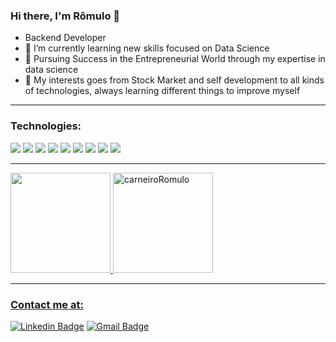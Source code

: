 ### Hi there, I'm Rômulo 👋

- Backend Developer
- 🔭 I’m currently learning new skills focused on Data Science 
- 🔭 Pursuing Success in the Entrepreneurial World through my expertise in data science
- 🌱 My interests goes from Stock Market and self development to all kinds of technologies, always learning different things to improve myself

---

### Technologies: 
<img src="https://img.shields.io/badge/-PYTHON-3776AB?style=flat&logo=python&logoColor=000000"> <img src="https://img.shields.io/badge/-DJANGO-3776AB?style=flat&logo=django&logoColor=000000"> <img src="https://img.shields.io/badge/-JAVA-007396?style=flat&logo=java&logoColor=000000"> <img src="https://img.shields.io/badge/-JAVASCRIPT-F7DF1E?style=flat&logo=javascript&logoColor=000000"> <img src="https://img.shields.io/badge/-C%20&%20C++-00599C?style=flat&logo=c%2B%2B&logoColor=000000"> <img src="https://img.shields.io/badge/-HTML5-E34F26?style=flat&logo=html5&logoColor=000000"> <img src="https://img.shields.io/badge/-CSS3-1572B6?style=flat&logo=css3&logoColor=000000"> <img src="https://img.shields.io/badge/-GIT-F05032?style=flat&logo=git&logoColor=000000"> <img src="https://img.shields.io/badge/-VSCODE-007ACC?style=flat&logo=visual%20studio%20code&logoColor=000000">

---

<div>
  <a href="https://github.com/carneiroRomulo">
  <img height="160em" src="https://github-readme-stats-nine-navy.vercel.app/api?username=carneiroRomulo&show_icons=true&theme=radical&include_all_commits=true&count_private=true"/>
  <img height="160em" src="https://github-readme-streak-stats.herokuapp.com/?user=carneiroRomulo&show_icons=true&theme=radical&include_all_commits=true&count_private=true" alt="carneiroRomulo"/>
</div>
  
---
  
### Contact me at:
[![Linkedin Badge](https://img.shields.io/badge/linkedin-0077B5.svg?&style=for-the-badge&logo=linkedin&logoColor=white)](https://www.linkedin.com/in/r%C3%B4mulo-carneiro-00106414a/)
[![Gmail Badge](https://img.shields.io/badge/gmail-FF0000.svg?&style=for-the-badge&logo=gmail&logoColor=white)](https://mail.google.com/mail/u/0/?hl=en&tf=cm&fs=1&to=romulo.carneirodk@gmail.com)

